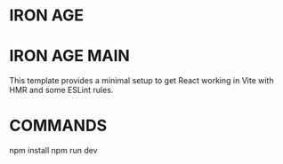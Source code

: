 # IRON AGE

# IRON AGE MAIN

This template provides a minimal setup to get React working in Vite with HMR and some ESLint rules.

 # COMMANDS
  npm install
  npm run dev